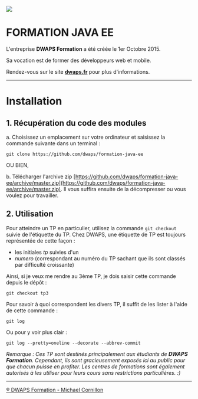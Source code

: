 ![](https://dwaps.fr/img/logo-300.png)

# FORMATION JAVA EE
L'entreprise **DWAPS Formation** a été créée le 1er Octobre 2015.

Sa vocation est de former des développeurs web et mobile.

Rendez-vous sur le site **[dwaps.fr](http://dwaps.fr "DWAPS")** pour plus d'informations.

---

# Installation
## 1. Récupération du code des modules

  a. Choisissez un emplacement sur votre ordinateur et saisissez la commande suivante dans un terminal :
    
    git clone https://github.com/dwaps/formation-java-ee

OU BIEN,

  b. Télécharger l'archive zip [https://github.com/dwaps/formation-java-ee/archive/master.zip](https://github.com/dwaps/formation-java-ee/archive/master.zip). Il vous suffira ensuite de la décompresser ou vous voulez pour travailler.


## 2. Utilisation
Pour atteindre un TP en particulier, utilisez la commande `git checkout` suivie de l'étiquette du TP. Chez DWAPS, une étiquette de TP est toujours représentée de cette façon :

* les initiales *tp* suivies d'un
* *numero* (correspondant au numéro du TP sachant que ils sont classés par difficulté croissante)

Ainsi, si je veux me rendre au 3ème TP, je dois saisir cette commande depuis le dépôt :

    git checkout tp3

Pour savoir à quoi correspondent les divers TP, il suffit de les lister à l'aide de cette commande :

    git log

Ou pour y voir plus clair :

    git log --pretty=oneline --decorate --abbrev-commit

*Remarque : Ces TP sont destinés principalement aux étudiants de **DWAPS Formation**. Cependant, ils sont gracieusement exposés ici au public pour que chacun puisse en profiter. Les centres de formations sont également autorisés à les utiliser pour leurs cours sans restrictions particulières. :)*

---

[® DWAPS Formation - Michael Cornillon](http://dwaps.fr "DWAPS")

